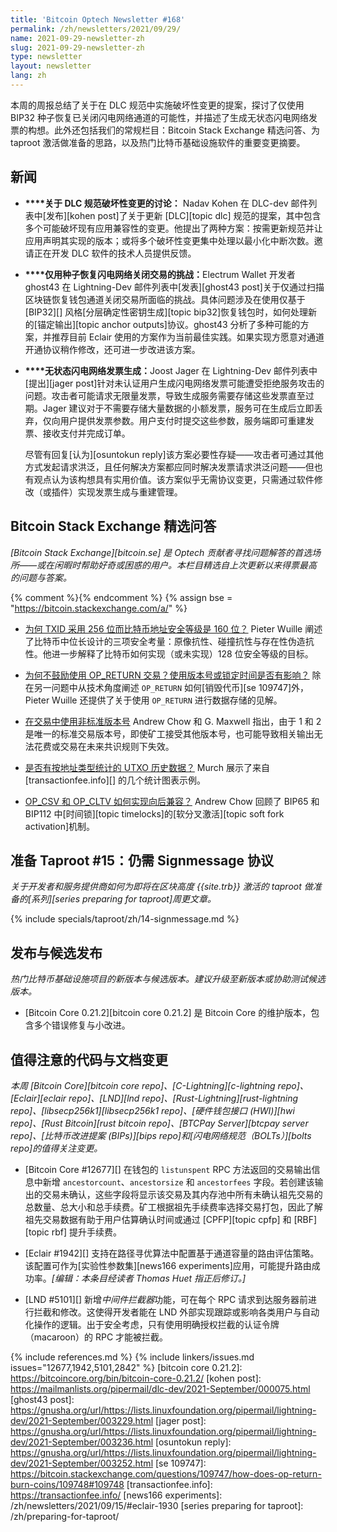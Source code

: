 ```yaml
---
title: 'Bitcoin Optech Newsletter #168'
permalink: /zh/newsletters/2021/09/29/
name: 2021-09-29-newsletter-zh
slug: 2021-09-29-newsletter-zh
type: newsletter
layout: newsletter
lang: zh
---
```

本周的周报总结了关于在 DLC 规范中实施破坏性变更的提案，探讨了仅使用 BIP32 种子恢复已关闭闪电网络通道的可能性，并描述了生成无状态闪电网络发票的构想。此外还包括我们的常规栏目：Bitcoin Stack Exchange 精选问答、为 taproot 激活做准备的思路，以及热门比特币基础设施软件的重要变更摘要。

## 新闻

- ​**<!--discussion-about-dlc-specification-breaking-changes-->****关于 DLC 规范破坏性变更的讨论：​**​ Nadav Kohen 在 DLC-dev 邮件列表中[发布][kohen post]了关于更新 [DLC][topic dlc] 规范的提案，其中包含多个可能破坏现有应用兼容性的变更。他提出了两种方案：按需更新规范并让应用声明其实现的版本；或将多个破坏性变更集中处理以最小化中断次数。邀请正在开发 DLC 软件的技术人员提供反馈。

- ​**<!--challenges-recovering-ln-close-transactions-using-only-a-seed-->****仅用种子恢复闪电网络关闭交易的挑战：​**​ Electrum Wallet 开发者 ghost43 在 Lightning-Dev 邮件列表中[发表][ghost43 post]关于仅通过扫描区块链恢复钱包通道关闭交易所面临的挑战。具体问题涉及在使用仅基于 [BIP32][] 风格[分层确定性密钥生成][topic bip32]恢复钱包时，如何处理新的[锚定输出][topic anchor outputs]协议。ghost43 分析了多种可能的方案，并推荐目前 Eclair 使用的方案作为当前最佳实践。如果实现方愿意对通道开通协议稍作修改，还可进一步改进该方案。

- ​**<!--stateless-ln-invoice-generation-->****无状态闪电网络发票生成：​**​ Joost Jager 在 Lightning-Dev 邮件列表中[提出][jager post]针对未认证用户生成闪电网络发票可能遭受拒绝服务攻击的问题。攻击者可能请求无限量发票，导致生成服务需要存储这些发票直至过期。Jager 建议对于不需要存储大量数据的小额发票，服务可在生成后立即丢弃，仅向用户提供发票参数。用户支付时提交这些参数，服务端即可重建发票、接收支付并完成订单。

  尽管有回复[认为][osuntokun reply]该方案必要性存疑——攻击者可通过其他方式发起请求洪泛，且任何解决方案都应同时解决发票请求洪泛问题——但也有观点认为该构想具有实用价值。该方案似乎无需协议变更，只需通过软件修改（或插件）实现发票生成与重建管理。

## Bitcoin Stack Exchange 精选问答

*[Bitcoin Stack Exchange][bitcoin.se] 是 Optech 贡献者寻找问题解答的首选场所——或在闲暇时帮助好奇或困惑的用户。本栏目精选自上次更新以来得票最高的问题与答案。*

{% comment %}<!-- https://bitcoin.stackexchange.com/search?tab=votes&q=created%3a1m..%20is%3aanswer -->{% endcomment %}
{% assign bse = "https://bitcoin.stackexchange.com/a/" %}

- ​**<!--why-does-the-txid-have-256-bits-when-bitcoin-s-address-security-is-160-bit-->**[为何 TXID 采用 256 位而比特币地址安全等级是 160 位？]({{bse}}109652)
  Pieter Wuille 阐述了比特币中位长设计的三项安全考量：原像抗性、碰撞抗性与存在性伪造抗性。他进一步解释了比特币如何实现（或未实现）128 位安全等级的目标。

- ​**<!--why-are-op-return-transactions-discouraged-does-using-version-or-locktime-make-any-difference-->**[为何不鼓励使用 OP_RETURN 交易？使用版本号或锁定时间是否有影响？]({{bse}}108389)
  除在另一问题中从技术角度阐述 `OP_RETURN` 如何[销毁代币][se 109747]外，Pieter Wuille 还提供了关于使用 `OP_RETURN` 进行数据存储的见解。

- ​**<!--using-non-standard-version-numbers-in-transactions-->**[在交易中使用非标准版本号]({{bse}}108248)
  Andrew Chow 和 G. Maxwell 指出，由于 1 和 2 是唯一的标准交易版本号，即使矿工接受其他版本号，也可能导致相关输出无法花费或交易在未来共识规则下失效。

- ​**<!--is-there-historical-data-of-utxos-by-address-type-->**[是否有按地址类型统计的 UTXO 历史数据？]({{bse}}109776)
  Murch 展示了来自 [transactionfee.info][] 的几个统计图表示例。

- ​**<!--how-are-op-csv-and-op-cltv-backwards-compatible-->**[OP_CSV 和 OP_CLTV 如何实现向后兼容？]({{bse}}109834)
  Andrew Chow 回顾了 BIP65 和 BIP112 中[时间锁][topic timelocks]的[软分叉激活][topic soft fork activation]机制。

## 准备 Taproot #15：仍需 Signmessage 协议

*关于开发者和服务提供商如何为即将在区块高度 {{site.trb}} 激活的 taproot 做准备的[系列][series preparing for taproot]周更文章。*

{% include specials/taproot/zh/14-signmessage.md %}

## 发布与候选发布

*热门比特币基础设施项目的新版本与候选版本。建议升级至新版本或协助测试候选版本。*

- [Bitcoin Core 0.21.2][bitcoin core 0.21.2] 是 Bitcoin Core 的维护版本，包含多个错误修复与小改进。

## 值得注意的代码与文档变更

*本周 [Bitcoin Core][bitcoin core repo]、[C-Lightning][c-lightning repo]、[Eclair][eclair repo]、[LND][lnd repo]、[Rust-Lightning][rust-lightning repo]、[libsecp256k1][libsecp256k1 repo]、[硬件钱包接口 (HWI)][hwi repo]、[Rust Bitcoin][rust bitcoin repo]、[BTCPay Server][btcpay server repo]、[比特币改进提案 (BIPs)][bips repo]和[闪电网络规范（BOLTs）][bolts repo]的值得关注变更。*

- [Bitcoin Core #12677][] 在钱包的 `listunspent` RPC 方法返回的交易输出信息中新增 `ancestorcount`、`ancestorsize` 和 `ancestorfees` 字段。若创建该输出的交易未确认，这些字段将显示该交易及其内存池中所有未确认祖先交易的总数量、总大小和总手续费。矿工根据祖先手续费率选择交易打包，因此了解祖先交易数据有助于用户估算确认时间或通过 [CPFP][topic cpfp] 和 [RBF][topic rbf] 提升手续费。

- [Eclair #1942][] 支持在路径寻优算法中配置基于通道容量的路由评估策略。该配置可作为[实验性参数集][news166 experiments]应用，可能提升路由成功率。*[编辑：本条目经读者 Thomas Huet 指正后修订。]*

- [LND #5101][] 新增*中间件拦截器*功能，可在每个 RPC 请求到达服务器前进行拦截和修改。这使得开发者能在 LND 外部实现跟踪或影响各类用户与自动化操作的逻辑。出于安全考虑，只有使用明确授权拦截的认证令牌（macaroon）的 RPC 才能被拦截。

{% include references.md %}
{% include linkers/issues.md issues="12677,1942,5101,2842" %}
[bitcoin core 0.21.2]: https://bitcoincore.org/bin/bitcoin-core-0.21.2/
[kohen post]: https://mailmanlists.org/pipermail/dlc-dev/2021-September/000075.html
[ghost43 post]: https://gnusha.org/url/https://lists.linuxfoundation.org/pipermail/lightning-dev/2021-September/003229.html
[jager post]: https://gnusha.org/url/https://lists.linuxfoundation.org/pipermail/lightning-dev/2021-September/003236.html
[osuntokun reply]: https://gnusha.org/url/https://lists.linuxfoundation.org/pipermail/lightning-dev/2021-September/003252.html
[se 109747]: https://bitcoin.stackexchange.com/questions/109747/how-does-op-return-burn-coins/109748#109748
[transactionfee.info]: https://transactionfee.info/
[news166 experiments]: /zh/newsletters/2021/09/15/#eclair-1930
[series preparing for taproot]: /zh/preparing-for-taproot/
